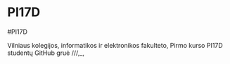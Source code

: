 # PI17D
#PI17D

Vilniaus kolegijos, informatikos ir elektronikos fakulteto, Pirmo kurso PI17D studentų GitHub gruė
///,_,